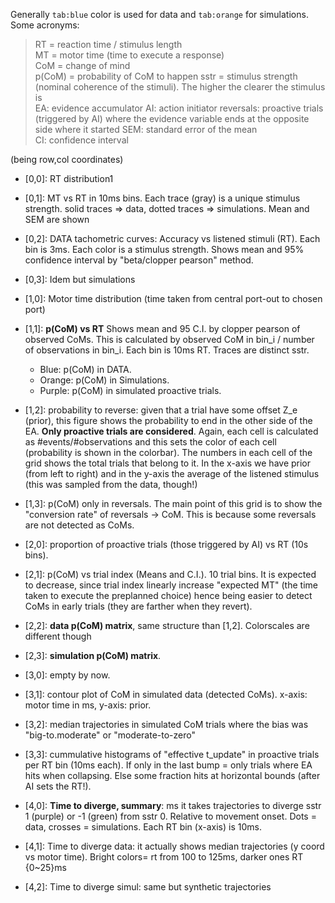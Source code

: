 Generally `tab:blue` color is used for data and `tab:orange` for simulations.  
Some acronyms:  
> RT = reaction time / stimulus length  
> MT = motor time (time to execute a response)  
> CoM = change of mind  
> p(CoM) = probability of CoM to happen
> sstr = stimulus strength (nominal coherence of the stimuli). The higher the clearer the stimulus is  
> EA: evidence accumulator
> AI: action initiator
> reversals: proactive trials (triggered by AI) where the evidence variable ends at the opposite side where it started
> SEM: standard error of the mean  
> CI: confidence interval


(being row,col coordinates)  
- [0,0]: RT distribution1
- [0,1]: MT  vs RT in 10ms bins. Each trace (gray) is a unique stimulus strength. solid traces => data, dotted traces => simulations. Mean and SEM are shown  
- [0,2]: DATA tachometric curves: Accuracy vs listened stimuli (RT). Each bin is 3ms. Each color is a stimulus strength. Shows mean and 95% confidence interval by "beta/clopper pearson" method.  
- [0,3]: Idem but simulations  
- [1,0]: Motor time distribution (time taken from central port-out to chosen port)  
- [1,1]: **p(CoM) vs RT** Shows mean and 95 C.I. by clopper pearson of observed CoMs. This is calculated by observed CoM in bin_i / number of observations in bin_i. Each bin is 10ms RT. Traces are distinct sstr.
    - Blue: p(CoM) in DATA. 
    - Orange: p(CoM) in Simulations.  
    - Purple: p(CoM) in simulated proactive trials.  

- [1,2]: probability to reverse: given that a trial have some offset Z_e (prior), this figure shows the probability to end in the other side of the EA. **Only proactive trials are considered**. Again, each cell is calculated as #events/#observations and this sets the color of each cell (probability is shown in the colorbar). The numbers in each cell of the grid shows the total trials that belong to it. In the x-axis we have prior (from left to right) and in the y-axis the average of the listened stimulus (this was sampled from the data, though!)  
- [1,3]: p(CoM) only in reversals. The main point of this grid is to show the "conversion rate" of reversals -> CoM. This is because some reversals are not detected as CoMs.  
- [2,0]: proportion of proactive trials (those triggered by AI) vs RT (10s bins).  
- [2,1]: p(CoM) vs trial index (Means and C.I.). 10 trial bins. It is expected to decrease, since trial index linearly increase "expected MT" (the time taken to execute the preplanned choice) hence being easier to detect CoMs in early trials (they are farther when they revert).  
- [2,2]: **data p(CoM) matrix**, same structure than [1,2]. Colorscales are different though  
- [2,3]: **simulation p(CoM) matrix**.  
- [3,0]: empty by now.  
- [3,1]: contour plot of CoM in simulated data (detected CoMs). x-axis: motor time in ms, y-axis: prior.  
- [3,2]: median trajectories in simulated CoM trials where the bias was "big-to.moderate" or "moderate-to-zero"  
- [3,3]: cummulative histograms of "effective t_update" in proactive trials per RT bin (10ms each). If only in the last bump  = only trials where EA hits when collapsing. Else some fraction hits at horizontal bounds (after AI sets the RT!).  
- [4,0]: **Time to diverge, summary**: ms it takes trajectories  to diverge sstr 1 (purple) or -1 (green) from sstr 0. Relative to movement onset. Dots = data, crosses = simulations. Each RT bin (x-axis) is 10ms.  
- [4,1]: Time to diverge data: it actually shows median trajectories (y coord vs motor time). Bright colors= rt from 100 to 125ms, darker ones RT {0~25}ms   
- [4,2]: Time to diverge simul: same but synthetic trajectories

